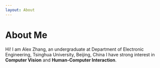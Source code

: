 ```yaml
---
layout: About 
---
```


# About Me
Hi! I am Alex Zhang, an undergraduate at Department of Electronic Engineering, Tsinghua University, Beijing, China
I have strong interest in **Computer Vision** and **Human-Computer Interaction**. 

